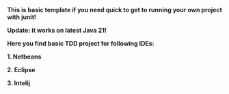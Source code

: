 **This is basic template if you need quick to get to running your own project with junit!**

**Update: it works on latest Java 21!**

**Here you find basic TDD project for following IDEs:**

**1. Netbeans**

**2. Eclipse**
   
**3. Intelij**

